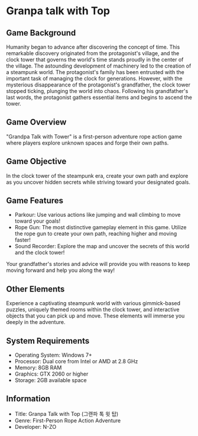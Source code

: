 # Granpa talk with Top

## Game Background
Humanity began to advance after discovering the concept of time.
This remarkable discovery originated from the protagonist's village, and the clock tower that governs the world's time stands proudly in the center of the village.
The astounding development of machinery led to the creation of a steampunk world.
The protagonist's family has been entrusted with the important task of managing the clock for generations.
However, with the mysterious disappearance of the protagonist's grandfather, the clock tower stopped ticking, plunging the world into chaos.
Following his grandfather's last words, the protagonist gathers essential items and begins to ascend the tower.

## Game Overview
"Grandpa Talk with Tower" is a first-person adventure rope action game where players explore unknown spaces and forge their own paths.

## Game Objective
In the clock tower of the steampunk era, create your own path and explore as you uncover hidden secrets while striving toward your designated goals.

## Game Features
- Parkour: Use various actions like jumping and wall climbing to move toward your goals!
- Rope Gun: The most distinctive gameplay element in this game. Utilize the rope gun to create your own path, reaching higher and moving faster!
- Sound Recorder: Explore the map and uncover the secrets of this world and the clock tower!

Your grandfather's stories and advice will provide you with reasons to keep moving forward and help you along the way!

## Other Elements
Experience a captivating steampunk world with various gimmick-based puzzles, uniquely themed rooms within the clock tower, and interactive objects that you can pick up and move. These elements will immerse you deeply in the adventure.

## System Requirements
- Operating System: Windows 7+
- Processor: Dual core from Intel or AMD at 2.8 GHz
- Memory: 8GB RAM
- Graphics: GTX 2060 or higher
- Storage: 2GB available space

## Information
- Title: Granpa Talk with Top (그랜파 톡 윗 탑)
- Genre: First-Person Rope Action Adventure
- Developer: N-ZO
